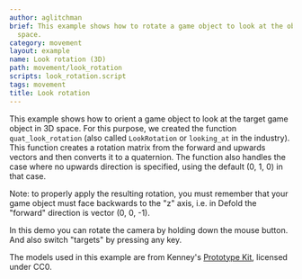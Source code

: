 ```yaml
---
author: aglitchman
brief: This example shows how to rotate a game object to look at the object in 3D
  space.
category: movement
layout: example
name: Look rotation (3D)
path: movement/look_rotation
scripts: look_rotation.script
tags: movement
title: Look rotation
---
```



This example shows how to orient a game object to look at the target game object in 3D space. For this purpose, we created the function `quat_look_rotation` (also called `LookRotation` or `looking_at` in the industry). This function creates a rotation matrix from the forward and upwards vectors and then converts it to a quaternion. The function also handles the case where no upwards direction is specified, using the default (0, 1, 0) in that case.

Note: to properly apply the resulting rotation, you must remember that your game object must face backwards to the "z" axis, i.e. in Defold the "forward" direction is vector (0, 0, -1).

In this demo you can rotate the camera by holding down the mouse button. And also switch "targets" by pressing any key.

The models used in this example are from Kenney's [Prototype Kit](https://kenney.nl/assets/prototype-kit), licensed under CC0.
